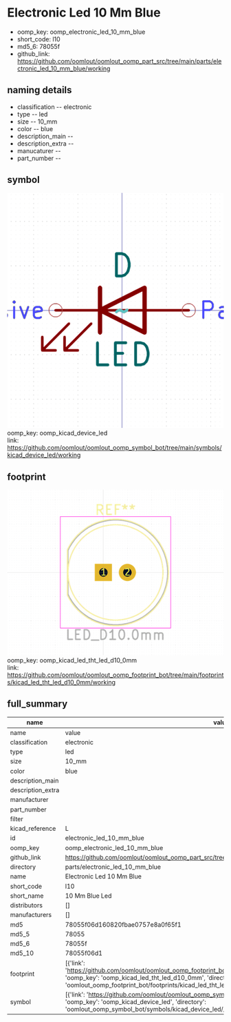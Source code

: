 # Electronic Led 10 Mm Blue

  
* oomp_key: oomp_electronic_led_10_mm_blue 
* short_code: l10
* md5_6: 78055f  
* github_link: https://github.com/oomlout/oomlout_oomp_part_src/tree/main/parts/electronic_led_10_mm_blue/working  
## naming details
* classification -- electronic
* type -- led
* size -- 10_mm
* color -- blue
* description_main -- 
* description_extra -- 
* manucaturer -- 
* part_number -- 



## symbol

![](symbol/0/working/working_600.png)  
oomp_key: oomp_kicad_device_led  
link: https://github.com/oomlout/oomlout_oomp_symbol_bot/tree/main/symbols/kicad_device_led/working  

## footprint

![](footprint/0/working/working_600.png)  
oomp_key: oomp_kicad_led_tht_led_d10_0mm  
link: https://github.com/oomlout/oomlout_oomp_footprint_bot/tree/main/footprints/kicad_led_tht_led_d10_0mm/working  

## full_summary
| name | value | 
| --- | --- | 
| name | value | 
| classification | electronic | 
| type | led | 
| size | 10_mm | 
| color | blue | 
| description_main |  | 
| description_extra |  | 
| manufacturer |  | 
| part_number |  | 
| filter |  | 
| kicad_reference | L | 
| id | electronic_led_10_mm_blue | 
| oomp_key | oomp_electronic_led_10_mm_blue | 
| github_link | https://github.com/oomlout/oomlout_oomp_part_src/tree/main/parts/electronic_led_10_mm_blue/working | 
| directory | parts/electronic_led_10_mm_blue | 
| name | Electronic Led 10 Mm Blue | 
| short_code | l10 | 
| short_name | 10 Mm Blue Led | 
| distributors | [] | 
| manufacturers | [] | 
| md5 | 78055f06d160820fbae0757e8a0f65f1 | 
| md5_5 | 78055 | 
| md5_6 | 78055f | 
| md5_10 | 78055f06d1 | 
| footprint | [{'link': 'https://github.com/oomlout/oomlout_oomp_footprint_bot/tree/main/foootprntss/kicad_led_tht_led_d10_0mm', 'oomp_key': 'oomp_kicad_led_tht_led_d10_0mm', 'directory': 'oomlout_oomp_footprint_bot/footprints/kicad_led_tht_led_d10_0mm//working/working.kicad_mod'}] | 
| symbol | [{'link': 'https://github.com/oomlout/oomlout_oomp_symbol_bot/tree/main/symbols/kicad_device_led', 'oomp_key': 'oomp_kicad_device_led', 'directory': 'oomlout_oomp_symbol_bot/symbols/kicad_device_led//working/working.kicad_sym'}] | 
